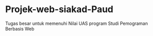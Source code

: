 # Projek-web-siakad-Paud
Tugas besar untuk memenuhi Nilai UAS program Studi Pemograman Berbasis Web
